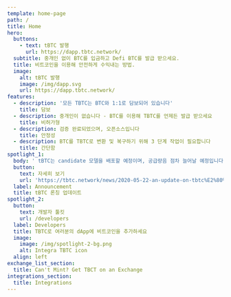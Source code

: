 ```yaml
---
template: home-page
path: /
title: Home
hero:
  buttons:
    - text: tBTC 발행
      url: https://dapp.tbtc.network/
  subtitle: 중개인 없이 BTC를 입금하고 Defi BTC를 발급 받으세요.
  title: 비트코인을 이용해 안전하게 수익내는 방법.
  image:
    alt: tBTC 발행
    image: /img/dapp.svg
    url: https://dapp.tbtc.network/
features:
  - description: '모든 TBTC는 BTC와 1:1로 담보되어 있습니다'
    title: 담보
  - description: 중개인이 없습니다 - BTC를 이용해 TBTC를 언제든 발급 받으세요
    title: 비허가형
  - description: 검증 완료되었으며, 오픈소스입니다
    title: 안정성
  - description: BTC를 TBTC로 변환 및 복구하기 위해 3 단계 작업이 필요합니다
    title: 간단함
spotlight_1:
  body: ' tBTC는 candidate 모델을 배포할 예정이며, 공급량음 점차 늘어날 예정입니다. 추가적인 검증 과 10배의 버그 바운티를 통해 확대된 보안을 제공합니다.'
  button:
    text: 자세히 보기
    url: 'https://tbtc.network/news/2020-05-22-an-update-on-tbtc%E2%80%99s-launch/'
  label: Announcement
  title: tBTC 론칭 업데이트
spotlight_2:
  button:
    text: 개발자 툴킷
    url: /developers
  label: Developers
  title: TBTC로 여러분의 dApp에 비트코인을 추가하세요
  image:
    image: /img/spotlight-2-bg.png
    alt: Integra TBTC icon
  align: left
exchange_list_section:
  title: Can't Mint? Get TBCT on an Exchange
integrations_section:
  title: Integrations
---
```


